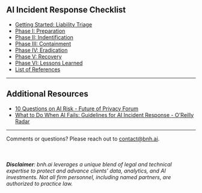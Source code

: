## AI Incident Response Checklist

* [Getting Started: Liability Triage](bnh.ai-AI-IR-Checklist-Liability-Triage.pdf)<br>
* [Phase I: Preparation](bnh.ai-AI-IR-Checklist-Preparation.pdf)<br>
* [Phase II: Indentification](bnh.ai-AI-IR-Checklist-Identification.pdf)<br>
* [Phase III: Containment](bnh.ai-AI-IR-Checklist-Containment.pdf)<br>
* [Phase IV: Eradication](bnh.ai-AI-IR-Checklist-Eradication.pdf)<br>
* [Phase V: Recovery](bnh.ai-AI-IR-Checklist-Recovery.pdf)<br>
* [Phase VI: Lessons Learned]()<br>
* [List of References]()<br>


***

## Additional Resources


* [10 Questions on AI Risk - Future of Privacy Forum](https://fpf.org/wp-content/uploads/2020/06/Ten-Questions-on-AI-Risk-FPF.pdf) 
* [What to Do When AI Fails: Guidelines for AI Incident Response - O'Reilly Radar](https://www.oreilly.com/radar/what-to-do-when-ai-fails/)

***

Comments or questions? Please reach out to [contact@bnh.ai](mailto:contact@bnh.ai). 
<br>
<br>
<br>
<br>
<i><b>Disclaimer</b>: bnh.ai leverages a unique blend of legal and technical expertise to protect and advance clients’ data, analytics, and AI investments. Not all firm personnel, including named partners, are authorized to practice law.</i> 

